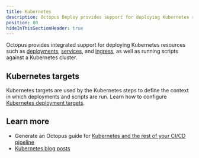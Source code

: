 ```yaml
---
title: Kubernetes
description: Octopus Deploy provides support for deploying Kubernetes resources.
position: 80
hideInThisSectionHeader: true
---
```


Octopus provides integrated support for deploying Kubernetes resources such as [deployments](/docs/deployments/kubernetes/deploy-container/index.md), [services](/docs/deployments/kubernetes/deploy-service/index.md), and [ingress](/docs/deployments/kubernetes/deploy-ingress/index.md), as well as running scripts against a Kubernetes cluster.

## Kubernetes targets

Kubernetes targets are used by the Kubernetes steps to define the context in which deployments and scripts are run. Learn how to configure [Kubernetes deployment targets](/docs/infrastructure/deployment-targets/kubernetes-target/index.md).

## Learn more

- Generate an Octopus guide for [Kubernetes and the rest of your CI/CD pipeline](https://octopus.com/docs/guides?destination=Kubernetes)
- [Kubernetes blog posts](https://octopus.com/blog/tag/kubernetes)
